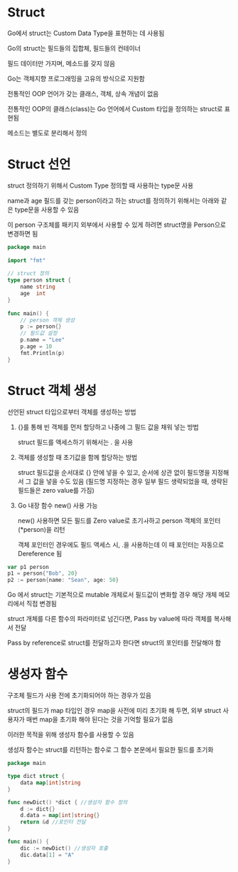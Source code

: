 # Struct

Go에서 struct는 Custom Data Type을 표현하는 데 사용됨

Go의 struct는 필드들의 집합체, 필드들의 컨테이너

필드 데이터만 가지며, 메소드를 갖지 않음

Go는 객체지향 프로그래밍을 고유의 방식으로 지원함

전통적인 OOP 언어가 갖는 클래스, 객체, 상속 개념이 없음

전통적인 OOP의 클래스(class)는 Go 언어에서 Custom 타입을 정의하는 struct로 표현됨

메소드는 별도로 분리해서 정의

# Struct 선언

struct 정의하기 위해서 Custom Type 정의할 때 사용하는 type문 사용

name과 age 필드를 갖는 person이라고 하는 struct를 정의하기 위해서는 아래와 같은 type문을 사용할 수 있음

이 person 구조체를 패키지 외부에서 사용할 수 있게 하려면 struct명을 Person으로 변경하면 됨

```go
package main
 
import "fmt"
 
// struct 정의
type person struct {
    name string
    age  int
}
 
func main() {
    // person 객체 생성
    p := person{}
    // 필드값 설정
    p.name = "Lee"
    p.age = 10
    fmt.Println(p)
}
```

# Struct 객체 생성

선언된 struct 타입으로부터 객체를 생성하는 방법

1. {}를 통해 빈 객체를 먼저 할당하고 나중에 그 필드 값을 채워 넣는 방법
    
    struct 필드를 액세스하기 위해서는 . 을 사용
    
2. 객체를 생성할 때 초기값을 함께 할당하는 방법
    
    struct 필드값을 순서대로 {} 안에 넣을 수 있고, 순서에 상관 없이 필드명을 지정해서 그 값을 넣을 수도 있음 (필드명 지정하는 경우 일부 필드 생략되었을 때, 생략된 필드들은 zero value를 가짐)
    
3. Go 내장 함수 new() 사용 가능
    
    new() 사용하면 모든 필드를 Zero value로 초기ㅘ하고 person 객체의 포인터(*person)을 리턴
    
    객체 포인터인 경우에도 필드 액세스 시, .을 사용하는데 이 때 포인터는 자동으로 Dereference 됨
    

```go
var p1 person
p1 = person{"Bob", 20}
p2 := person{name: "Sean", age: 50}
```

Go 에서 struct는 기본적으로 mutable 개체로서 필드값이 변화할 경우 해당 개체 메모리에서 직접 변경됨

struct 개체를 다른 함수의 파라미터로 넘긴다면, Pass by value에 따라 객체를 복사해서 전달

Pass by reference로 struct를 전달하고자 한다면 struct의 포인터를 전달해야 함

# 생성자 함수

구조체 필드가 사용 전에 초기화되어야 하는 경우가 있음

struct의 필드가 map 타입인 경우 map을 사전에 미리 초기화 해 두면, 외부 struct 사용자가 매번 map을 초기화 해야 된다는 것을 기억할 필요가 없음

이러한 목적을 위해 생성자 함수를 사용할 수 있음

생성자 함수는 struct를 리턴하는 함수로 그 함수 본문에서 필요한 필드를 초기화

```go
package main

type dict struct {
	data map[int]string
}

func newDict() *dict { //생성자 함수 정의
	d := dict{}
	d.data = map[int]string{}
	return &d //포인터 전달
}

func main() {
	dic := newDict() //생성자 호출
	dic.data[1] = "A"
}
```

